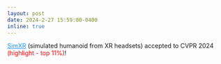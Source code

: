 ```yaml
---
layout: post
date: 2024-2-27 15:59:00-0400
inline: true
---
```


<a href="https://www.zhengyiluo.com/SimXR/" style="color: DodgerBlue">SimXR</a> (simulated humanoid from XR headsets) accepted to CVPR 2024 <a style="color: Red">(highlight - top 11%)</a>!
